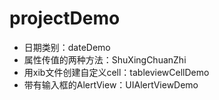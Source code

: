 # projectDemo
* 日期类别：dateDemo
* 属性传值的两种方法：ShuXingChuanZhi
* 用xib文件创建自定义cell：tableviewCellDemo
* 带有输入框的AlertView：UIAlertViewDemo